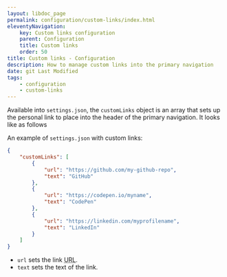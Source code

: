```yaml
---
layout: libdoc_page
permalink: configuration/custom-links/index.html
eleventyNavigation:
    key: Custom links configuration
    parent: Configuration
    title: Custom links
    order: 50
title: Custom links - Configuration
description: How to manage custom links into the primary navigation
date: git Last Modified
tags:
    - configuration
    - custom-links
---
```


Available into `settings.json`, the `customLinks` object is an array that sets up the personal link to place into the header of the primary navigation. It looks like as follows

An example of `settings.json` with custom links:

```json
{
    "customLinks": [
        {
            "url": "https://github.com/my-github-repo",
            "text": "GitHub"
        },
        {
            "url": "https://codepen.io/myname",
            "text": "CodePen"
        },
        {
            "url": "https://linkedin.com/myprofilename",
            "text": "LinkedIn"
        }
    ]
}
```

* `url` sets the link <abbr title="Uniform Resource Locator">URL</abbr>.
* `text` sets the text of the link.